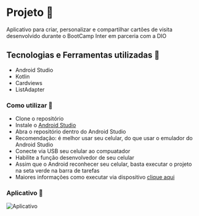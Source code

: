 #  Projeto :rocket:
Aplicativo para criar, personalizar e compartilhar cartões de visita desenvolvido durante o BootCamp Inter em parceria com a DIO

## Tecnologias e Ferramentas utilizadas :robot:
- Android Studio
- Kotlin
- Cardviews
- ListAdapter

### Como utilizar 🔌
- Clone o repositório
- Instale o [Android Studio](https://developer.android.com/studio)
- Abra o repositório dentro do Android Studio
- Recomendação: é melhor usar seu celular, do que usar o emulador do Android Studio
- Conecte via USB seu celular ao compuatador
- Habilite a função desenvolvedor de seu celular
- Assim que o Android reconhecer seu celular, basta executar o projeto na seta verde na barra de tarefas
- Maiores informações como executar via dispositivo [clique aqui](https://www.youtube.com/watch?v=aRFmmByY7k8)

### Aplicativo :iphone:
![Aplicativo](https://gustavosouza.dev.br/wp-content/uploads/2021/12/8.png)
